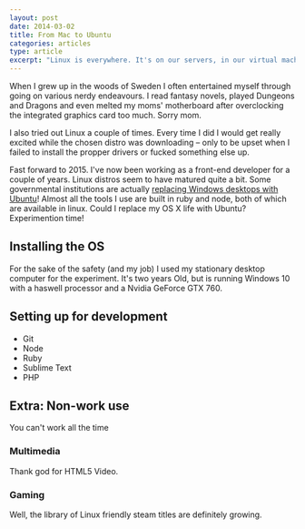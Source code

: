 ```yaml
---
layout: post
date: 2014-03-02
title: From Mac to Ubuntu
categories: articles
type: article
excerpt: "Linux is everywhere. It's on our servers, in our virtual machines and on our game consoles. I set out into a journey to see if I could replace OS X with a new version of Ubuntu and still work as a front-end developer effectively. Spoiler: It's almost possible."
---
```


When I grew up in the woods of Sweden I often entertained myself through going on various nerdy endeavours. I read fantasy novels, played Dungeons and Dragons and even melted my moms' motherboard after overclocking the integrated graphics card too much. Sorry mom.

I also tried out Linux a couple of times. Every time I did I would get really excited while the chosen distro was downloading – only to be upset when I failed to install the propper drivers or fucked something else up. 

Fast forward to 2015. I've now been working as a front-end developer for a couple of years. Linux distros seem to have matured quite a bit. Some governmental institutions are actually [replacing Windows desktops with Ubuntu](http://www.linuxinsider.com/rsstory/74715.html)! Almost all the tools I use are built in ruby and node, both of which are available in linux. Could I replace my OS X life with Ubuntu? Experimention time!

## Installing the OS
For the sake of the safety (and my job) I used my stationary desktop computer for the experiment. It's two years Old, but is running Windows 10 with a haswell processor and a Nvidia GeForce GTX 760.

## Setting up for development

* Git
* Node
* Ruby
* Sublime Text
* PHP

##

## Extra: Non-work use
You can't work all the time

### Multimedia
Thank god for HTML5 Video.

### Gaming
Well, the library of Linux friendly steam titles are definitely growing.